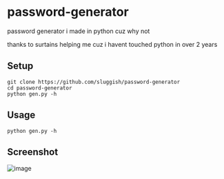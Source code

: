 # password-generator
password generator i made in python cuz why not

thanks to surtains helping me cuz i havent touched python in over 2 years

## Setup
```
git clone https://github.com/sluggish/password-generator
cd password-generator
python gen.py -h
```


## Usage
`python gen.py -h`

## Screenshot

![image](https://user-images.githubusercontent.com/57820125/170800222-bf26b56b-7dad-4602-9487-8d3d0a8e11cb.png)
